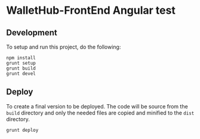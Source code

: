 WalletHub-FrontEnd Angular test
==============================

## Development
To setup and run this project, do the following:

```
npm install
grunt setup
grunt build
grunt devel
```

## Deploy
To create a final version to be deployed.  The code will be source from the `build` directory and only the needed
files are copied and minified to the `dist` directory.

```
grunt deploy
```

